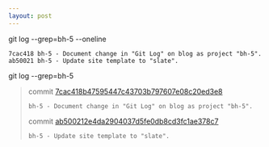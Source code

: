 ```yaml
---
layout: post
---
```



git log --grep=bh-5 --oneline

    7cac418 bh-5 - Document change in "Git Log" on blog as project "bh-5".
    ab50021 bh-5 - Update site template to "slate".
    


git log --grep=bh-5

> commit [7cac418b47595447c43703b797607e08c20ed3e8](https://github.com/bryanhirsch/bryanhirsch.github.com/commit/7cac418b47595447c43703b797607e08c20ed3e8)
>
> 
>     bh-5 - Document change in "Git Log" on blog as project "bh-5".
> 
> commit [ab500212e4da2904037d5fe0db8cd3fc1ae378c7](https://github.com/bryanhirsch/bryanhirsch.github.com/commit/ab500212e4da2904037d5fe0db8cd3fc1ae378c7)
>
> 
>     bh-5 - Update site template to "slate".
> 

